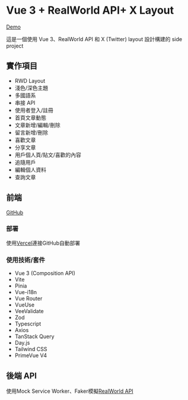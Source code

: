 # Vue 3 + RealWorld API+ X Layout

[Demo](https://x-realworld-vue-jyun.vercel.app/)

這是一個使用 Vue 3、RealWorld API 和 X (Twitter) layout 設計構建的 side project

## 實作項目

- RWD Layout
- 淺色/深色主題
- 多國語系
- 串接 API
- 使用者登入/註冊
- 首頁文章動態
- 文章新增/編輯/刪除
- 留言新增/刪除
- 喜歡文章
- 分享文章
- 用戶個人頁/貼文/喜歡的內容
- 追隨用戶
- 編輯個人資料
- 查詢文章

## 前端

[GitHub](https://github.com/njyun666666/X-RealWorld-Vue)

### 部署

使用[Vercel](https://vercel.com)連接GitHub自動部署

### 使用技術/套件

- Vue 3 (Composition API)
- Vite
- Pinia
- Vue-i18n
- Vue Router
- VueUse
- VeeValidate
- Zod
- Typescript
- Axios
- TanStack Query
- Day.js
- Tailwind CSS
- PrimeVue V4

## 後端 API

使用Mock Service Worker、Faker模擬[RealWorld API](https://main--realworld-docs.netlify.app/specifications/frontend/api/)
